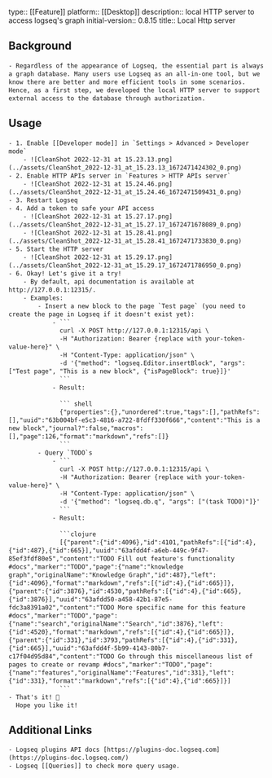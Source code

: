 type:: [[Feature]]
platform:: [[Desktop]]
description:: local HTTP server to access logseq's graph
initial-version:: 0.8.15
title:: Local Http server

## Background
	- Regardless of the appearance of Logseq, the essential part is always a graph database. Many users use Logseq as an all-in-one tool, but we know there are better and more efficient tools in some scenarios. Hence, as a first step, we developed the local HTTP server to support external access to the database through authorization.
## Usage
	- 1. Enable [[Developer mode]] in `Settings > Advanced > Developer mode`
		- ![CleanShot 2022-12-31 at 15.23.13.png](../assets/CleanShot_2022-12-31_at_15.23.13_1672471424302_0.png)
	- 2. Enable HTTP APIs server in `Features > HTTP APIs server`
		- ![CleanShot 2022-12-31 at 15.24.46.png](../assets/CleanShot_2022-12-31_at_15.24.46_1672471509431_0.png)
	- 3. Restart Logseq
	- 4. Add a token to safe your API access
		- ![CleanShot 2022-12-31 at 15.27.17.png](../assets/CleanShot_2022-12-31_at_15.27.17_1672471678089_0.png)
		- ![CleanShot 2022-12-31 at 15.28.41.png](../assets/CleanShot_2022-12-31_at_15.28.41_1672471733830_0.png)
	- 5. Start the HTTP server
		- ![CleanShot 2022-12-31 at 15.29.17.png](../assets/CleanShot_2022-12-31_at_15.29.17_1672471786950_0.png)
	- 6. Okay! Let's give it a try!
		- By default, api documentation is available at http://127.0.0.1:12315/.
		- Examples:
			- Insert a new block to the page `Test page` (you need to create the page in Logseq if it doesn't exist yet):
				- ```
				  curl -X POST http://127.0.0.1:12315/api \
				  -H "Authorization: Bearer {replace with your-token-value-here}" \
				  -H "Content-Type: application/json" \
				  -d '{"method": "logseq.Editor.insertBlock", "args": ["Test page", "This is a new block", {"isPageBlock": true}]}'
				  ```
				- Result:
				  
				  ``` shell
				  {"properties":{},"unordered":true,"tags":[],"pathRefs":[],"uuid":"63b004bf-e5c3-4816-a722-8fdff330f666","content":"This is a new block","journal?":false,"macros":[],"page":126,"format":"markdown","refs":[]}
				  ```
			- Query `TODO`s
				- ``` 
				  curl -X POST http://127.0.0.1:12315/api \
				  -H "Authorization: Bearer {replace with your-token-value-here}" \
				  -H "Content-Type: application/json" \
				  -d '{"method": "logseq.db.q", "args": ["(task TODO)"]}'
				  ```
				- Result:
				  
				  ```clojure
				  [{"parent":{"id":4096},"id":4101,"pathRefs":[{"id":4},{"id":487},{"id":665}],"uuid":"63afdd4f-a6eb-449c-9f47-85ef3fdf80e5","content":"TODO Fill out feature's functionality #docs","marker":"TODO","page":{"name":"knowledge graph","originalName":"Knowledge Graph","id":487},"left":{"id":4096},"format":"markdown","refs":[{"id":4},{"id":665}]},{"parent":{"id":3876},"id":4530,"pathRefs":[{"id":4},{"id":665},{"id":3876}],"uuid":"63afdd50-a458-42b1-87e5-fdc3a8391a02","content":"TODO More specific name for this feature #docs","marker":"TODO","page":{"name":"search","originalName":"Search","id":3876},"left":{"id":4520},"format":"markdown","refs":[{"id":4},{"id":665}]},{"parent":{"id":331},"id":3793,"pathRefs":[{"id":4},{"id":331},{"id":665}],"uuid":"63afdd4f-5b99-4143-80b7-c17f04d95d84","content":"TODO Go through this miscellaneous list of pages to create or revamp #docs","marker":"TODO","page":{"name":"features","originalName":"Features","id":331},"left":{"id":331},"format":"markdown","refs":[{"id":4},{"id":665}]}]
				  ```
	- That's it! 🎉
	  Hope you like it!
## Additional Links
	- Logseq plugins API docs [https://plugins-doc.logseq.com](https://plugins-doc.logseq.com/)
	- Logseq [[Queries]] to check more query usage.